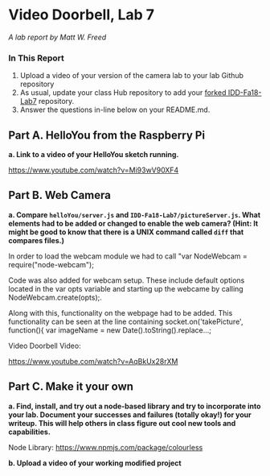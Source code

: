 # Video Doorbell, Lab 7

*A lab report by Matt W. Freed*

### In This Report

1. Upload a video of your version of the camera lab to your lab Github repository
1. As usual, update your class Hub repository to add your [forked IDD-Fa18-Lab7](/FAR-Lab/IDD-Fa18-Lab7) repository.
1. Answer the questions in-line below on your README.md.

## Part A. HelloYou from the Raspberry Pi

**a. Link to a video of your HelloYou sketch running.**

https://www.youtube.com/watch?v=Mi93wV90XF4


## Part B. Web Camera

**a. Compare `helloYou/server.js` and `IDD-Fa18-Lab7/pictureServer.js`. What elements had to be added or changed to enable the web camera? (Hint: It might be good to know that there is a UNIX command called `diff` that compares files.)**

In order to load the webcam module we had to call "var NodeWebcam = require("node-webcam");

Code was also added for webcam setup. These include default options located in the var opts variable and starting up the webcame by calling NodeWebcam.create(opts);.

Along with this, functionality on the webpage had to be added. This functionality can be seen at the line containing socket.on('takePicture', function(){ var imageName = new Date().toString().replace...;


Video Doorbell Video:

https://www.youtube.com/watch?v=AqBkUx28rXM


## Part C. Make it your own

**a. Find, install, and try out a node-based library and try to incorporate into your lab. Document your successes and failures (totally okay!) for your writeup. This will help others in class figure out cool new tools and capabilities.**

Node Library: https://www.npmjs.com/package/colourless

**b. Upload a video of your working modified project**
